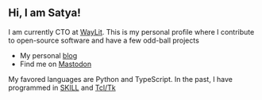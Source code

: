 

## Hi, I am Satya! 
I am currently CTO at [WayLit](https://www.waylit.com/). This is my personal profile where I contribute to open-source software and have a few odd-ball projects

- My personal [blog](https://snmishra.wordpress.com/)
- Find me on <a rel="me" href="https://mas.to/@satya">Mastodon</a>

My favored languages are Python and TypeScript. In the past, I have programmed in [SKILL](https://en.wikipedia.org/wiki/Cadence_SKILL) and [Tcl/Tk](https://www.tcl.tk/)


<!--
**snmishra/snmishra** is a ✨ _special_ ✨ repository because its `README.md` (this file) appears on your GitHub profile.

Here are some ideas to get you started:

- 🔭 I’m currently working on ...
- 🌱 I’m currently learning ...
- 👯 I’m looking to collaborate on ...
- 🤔 I’m looking for help with ...
- 💬 Ask me about ...
- 📫 How to reach me: ...
- 😄 Pronouns: ...
- ⚡ Fun fact: ...
-->
